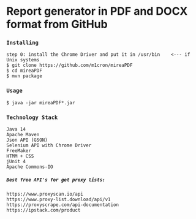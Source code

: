 # Report generator in PDF and DOCX format from GitHub

### `Installing`

```
step 0: install the Chrome Driver and put it in /usr/bin    <--- if Unix systems
$ git clone https://github.com/m1cron/mireaPDF
$ cd mireaPDF
$ mvn package
```

### `Usage`

``` $ java -jar mireaPDF*.jar ```



### `Technology Stack`
```
Java 14
Apache Maven
Json API (GSON)
Selenium API with Chrome Driver
FreeMaker
HTMM + CSS
jUnit 4
Apache Commons-IO
```


##### `Best free API's for get proxy lists:`
```https://www.proxyscan.io/api``` <br/>
```https://www.proxy-list.download/api/v1``` <br/>
```https://proxyscrape.com/api-documentation``` <br/>
```https://ipstack.com/product``` <br/>
